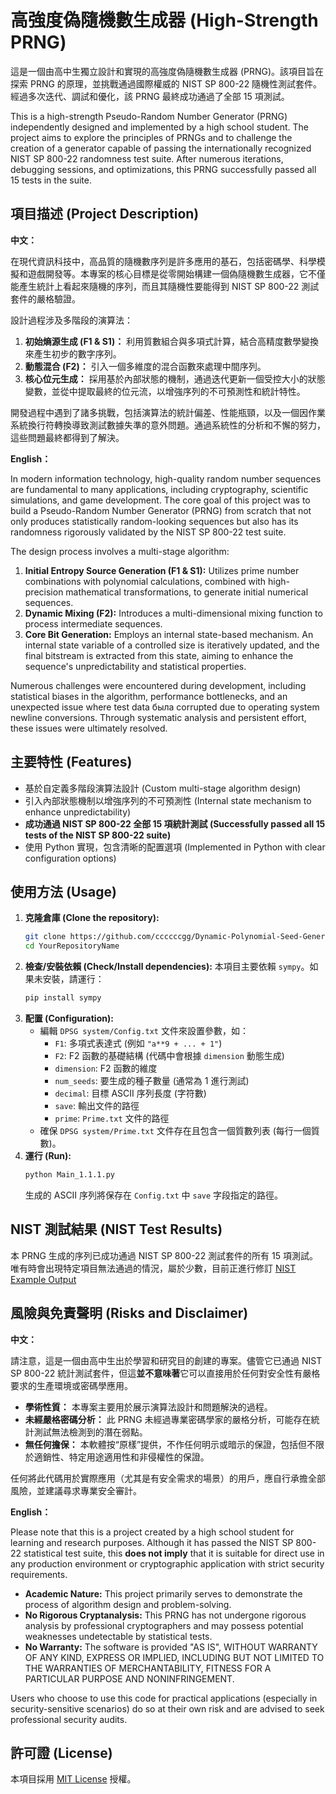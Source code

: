 # 高強度偽隨機數生成器 (High-Strength PRNG)

<!-- 可選：在這裡放一些徽章，例如自製的 NIST 通過徽章 -->
<!-- ![NIST Tests Passed](link_to_your_badge_image.png) -->

這是一個由高中生獨立設計和實現的高強度偽隨機數生成器 (PRNG)。該項目旨在探索 PRNG 的原理，並挑戰通過國際權威的 NIST SP 800-22 隨機性測試套件。經過多次迭代、調試和優化，該 PRNG 最終成功通過了全部 15 項測試。

This is a high-strength Pseudo-Random Number Generator (PRNG) independently designed and implemented by a high school student. The project aims to explore the principles of PRNGs and to challenge the creation of a generator capable of passing the internationally recognized NIST SP 800-22 randomness test suite. After numerous iterations, debugging sessions, and optimizations, this PRNG successfully passed all 15 tests in the suite.

## 項目描述 (Project Description)

**中文：**

在現代資訊科技中，高品質的隨機數序列是許多應用的基石，包括密碼學、科學模擬和遊戲開發等。本專案的核心目標是從零開始構建一個偽隨機數生成器，它不僅能產生統計上看起來隨機的序列，而且其隨機性要能得到 NIST SP 800-22 測試套件的嚴格驗證。

設計過程涉及多階段的演算法：

1.  **初始熵源生成 (F1 & S1)：** 利用質數組合與多項式計算，結合高精度數學變換來產生初步的數字序列。
2.  **動態混合 (F2)：** 引入一個多維度的混合函數來處理中間序列。
3.  **核心位元生成：** 採用基於內部狀態的機制，通過迭代更新一個受控大小的狀態變數，並從中提取最終的位元流，以增強序列的不可預測性和統計特性。

開發過程中遇到了諸多挑戰，包括演算法的統計偏差、性能瓶頸，以及一個因作業系統換行符轉換導致測試數據失準的意外問題。通過系統性的分析和不懈的努力，這些問題最終都得到了解決。

**English：**

In modern information technology, high-quality random number sequences are fundamental to many applications, including cryptography, scientific simulations, and game development. The core goal of this project was to build a Pseudo-Random Number Generator (PRNG) from scratch that not only produces statistically random-looking sequences but also has its randomness rigorously validated by the NIST SP 800-22 test suite.

The design process involves a multi-stage algorithm:

1.  **Initial Entropy Source Generation (F1 & S1):** Utilizes prime number combinations with polynomial calculations, combined with high-precision mathematical transformations, to generate initial numerical sequences.
2.  **Dynamic Mixing (F2):** Introduces a multi-dimensional mixing function to process intermediate sequences.
3.  **Core Bit Generation:** Employs an internal state-based mechanism. An internal state variable of a controlled size is iteratively updated, and the final bitstream is extracted from this state, aiming to enhance the sequence's unpredictability and statistical properties.

Numerous challenges were encountered during development, including statistical biases in the algorithm, performance bottlenecks, and an unexpected issue where test data была corrupted due to operating system newline conversions. Through systematic analysis and persistent effort, these issues were ultimately resolved.

## 主要特性 (Features)

- 基於自定義多階段演算法設計 (Custom multi-stage algorithm design)
- 引入內部狀態機制以增強序列的不可預測性 (Internal state mechanism to enhance unpredictability)
- **成功通過 NIST SP 800-22 全部 15 項統計測試 (Successfully passed all 15 tests of the NIST SP 800-22 suite)**
- 使用 Python 實現，包含清晰的配置選項 (Implemented in Python with clear configuration options)

## 使用方法 (Usage)

1.  **克隆倉庫 (Clone the repository):**
    ```bash
    git clone https://github.com/ccccccgg/Dynamic-Polynomial-Seed-Generator.git
    cd YourRepositoryName
    ```
2.  **檢查/安裝依賴 (Check/Install dependencies):**
    本項目主要依賴 `sympy`。如果未安裝，請運行：
    ```bash
    pip install sympy
    ```
3.  **配置 (Configuration):**
    - 編輯 `DPSG system/Config.txt` 文件來設置參數，如：
      - `F1`: 多項式表達式 (例如 `"a**9 + ... + 1"`)
      - `F2`: F2 函數的基礎結構 (代碼中會根據 `dimension` 動態生成)
      - `dimension`: F2 函數的維度
      - `num_seeds`: 要生成的種子數量 (通常為 1 進行測試)
      - `decimal`: 目標 ASCII 序列長度 (字符數)
      - `save`: 輸出文件的路徑
      - `prime`: `Prime.txt` 文件的路徑
    - 確保 `DPSG system/Prime.txt` 文件存在且包含一個質數列表 (每行一個質數)。
4.  **運行 (Run):**
    ```bash
    python Main_1.1.1.py
    ```
    生成的 ASCII 序列將保存在 `Config.txt` 中 `save` 字段指定的路徑。

## NIST 測試結果 (NIST Test Results)

本 PRNG 生成的序列已成功通過 NIST SP 800-22 測試套件的所有 15 項測試。
唯有時會出現特定項目無法通過的情況，屬於少數，目前正進行修訂
[NIST Example Output](Images/NIST_Example_Output.png)

## 風險與免責聲明 (Risks and Disclaimer)

**中文：**

請注意，這是一個由高中生出於學習和研究目的創建的專案。儘管它已通過 NIST SP 800-22 統計測試套件，但這**並不意味著**它可以直接用於任何對安全性有嚴格要求的生產環境或密碼學應用。

- **學術性質：** 本專案主要用於展示演算法設計和問題解決的過程。
- **未經嚴格密碼分析：** 此 PRNG 未經過專業密碼學家的嚴格分析，可能存在統計測試無法檢測到的潛在弱點。
- **無任何擔保：** 本軟體按“原樣”提供，不作任何明示或暗示的保證，包括但不限於適銷性、特定用途適用性和非侵權性的保證。

任何將此代碼用於實際應用（尤其是有安全需求的場景）的用戶，應自行承擔全部風險，並建議尋求專業安全審計。

**English：**

Please note that this is a project created by a high school student for learning and research purposes. Although it has passed the NIST SP 800-22 statistical test suite, this **does not imply** that it is suitable for direct use in any production environment or cryptographic application with strict security requirements.

- **Academic Nature:** This project primarily serves to demonstrate the process of algorithm design and problem-solving.
- **No Rigorous Cryptanalysis:** This PRNG has not undergone rigorous analysis by professional cryptographers and may possess potential weaknesses undetectable by statistical tests.
- **No Warranty:** The software is provided "AS IS", WITHOUT WARRANTY OF ANY KIND, EXPRESS OR IMPLIED, INCLUDING BUT NOT LIMITED TO THE WARRANTIES OF MERCHANTABILITY, FITNESS FOR A PARTICULAR PURPOSE AND NONINFRINGEMENT.

Users who choose to use this code for practical applications (especially in security-sensitive scenarios) do so at their own risk and are advised to seek professional security audits.

## 許可證 (License)

本項目採用 [MIT License](LICENSE) 授權。

